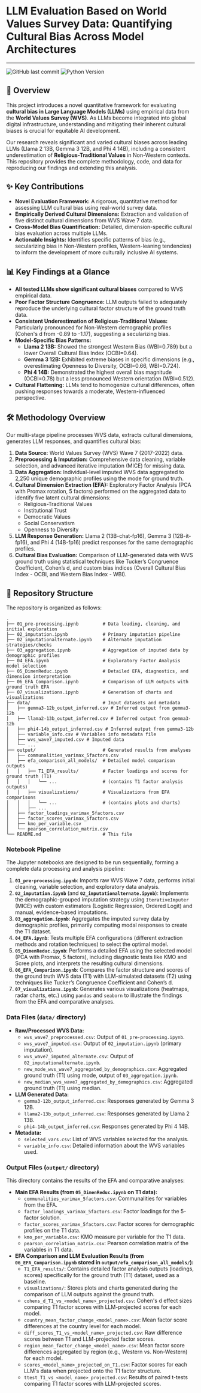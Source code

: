 # LLM Evaluation Based on World Values Survey Data: Quantifying Cultural Bias Across Model Architectures

---

![GitHub last commit](https://img.shields.io/github/last-commit/anchauha/CultureEval)
![Python Version](https://img.shields.io/badge/python-3.9%2B-blue)

## 🚀 Overview

This project introduces a novel quantitative framework for evaluating **cultural bias in Large Language Models (LLMs)** using empirical data from the **World Values Survey (WVS)**. As LLMs become integrated into global digital infrastructure, understanding and mitigating their inherent cultural biases is crucial for equitable AI development.

Our research reveals significant and varied cultural biases across leading LLMs (Llama 2 13B, Gemma 3 12B, and Phi 4 14B), including a consistent underestimation of **Religious-Traditional Values** in Non-Western contexts. This repository provides the complete methodology, code, and data for reproducing our findings and extending this analysis.

## ✨ Key Contributions

* **Novel Evaluation Framework:** A rigorous, quantitative method for assessing LLM cultural bias using real-world survey data.
* **Empirically Derived Cultural Dimensions:** Extraction and validation of five distinct cultural dimensions from WVS Wave 7 data.
* **Cross-Model Bias Quantification:** Detailed, dimension-specific cultural bias evaluation across multiple LLMs.
* **Actionable Insights:** Identifies specific patterns of bias (e.g., secularizing bias in Non-Western profiles, Western-leaning tendencies) to inform the development of more culturally inclusive AI systems.

## 📊 Key Findings at a Glance

* **All tested LLMs show significant cultural biases** compared to WVS empirical data.
* **Poor Factor Structure Congruence:** LLM outputs failed to adequately reproduce the underlying cultural factor structure of the ground truth data.
* **Consistent Underestimation of Religious-Traditional Values:** Particularly pronounced for Non-Western demographic profiles (Cohen's d from -0.89 to -1.17), suggesting a secularizing bias.
* **Model-Specific Bias Patterns:**
    * **Llama 2 13B:** Showed the strongest Western Bias (WBI=0.789) but a lower Overall Cultural Bias Index (OCBI=0.64).
    * **Gemma 3 12B:** Exhibited extreme biases in specific dimensions (e.g., overestimating Openness to Diversity, OCBI=0.66, WBI=0.724).
    * **Phi 4 14B:** Demonstrated the highest overall bias magnitude (OCBI=0.78) but a less pronounced Western orientation (WBI=0.512).
* **Cultural Flattening:** LLMs tend to homogenize cultural differences, often pushing responses towards a moderate, Western-influenced perspective.

## 🛠️ Methodology Overview

Our multi-stage pipeline processes WVS data, extracts cultural dimensions, generates LLM responses, and quantifies cultural bias:

1.  **Data Source:** World Values Survey (WVS) Wave 7 (2017-2022) data.
2.  **Preprocessing & Imputation:** Comprehensive data cleaning, variable selection, and advanced iterative imputation (MICE) for missing data.
3.  **Data Aggregation:** Individual-level imputed WVS data aggregated to 2,250 unique demographic profiles using the mode for ground truth.
4.  **Cultural Dimension Extraction (EFA):** Exploratory Factor Analysis (PCA with Promax rotation, 5 factors) performed on the aggregated data to identify five latent cultural dimensions:
    * Religious-Traditional Values
    * Institutional Trust
    * Democratic Values
    * Social Conservatism
    * Openness to Diversity
5.  **LLM Response Generation:** Llama 2 (13B-chat-fp16), Gemma 3 (12B-it-fp16), and Phi 4 (14B-fp16) predict responses for the same demographic profiles.
6.  **Cultural Bias Evaluation:** Comparison of LLM-generated data with WVS ground truth using statistical techniques like Tucker’s Congruence Coefficient, Cohen’s d, and custom bias indices (Overall Cultural Bias Index - OCBI, and Western Bias Index - WBI).

## 📂 Repository Structure

The repository is organized as follows:

```text
.
├── 01_pre-processing.ipynb         # Data loading, cleaning, and initial exploration
├── 02_imputation.ipynb             # Primary imputation pipeline
├── 02_imputationalternate.ipynb    # Alternate imputation strategies/checks
├── 03_aggregation.ipynb            # Aggregation of imputed data by demographic profiles
├── 04_EFA.ipynb                    # Exploratory Factor Analysis model selection
├── 05_DimenReduc.ipynb             # Detailed EFA, diagnostics, and dimension interpretation
├── 06_EFA_Comparison.ipynb         # Comparison of LLM outputs with ground truth EFA
├── 07_visualizations.ipynb         # Generation of charts and visualizations
├── data/                           # Input datasets and metadata
│   ├── gemma3-12b_output_inferred.csv # Inferred output from gemma3-12b
│   ├── llama2-13b_output_inferred.csv # Inferred output from gemma3-12b
│   ├── phi4-14b_output_inferred.csv # Inferred output from gemma3-12b
│   ├── variable_info.csv # Variables info metadata file
│   ├── wvs_wave7_imputed.csv # Imputed data
│   └── ...
├── output/                         # Generated results from analyses
│   ├── communalities_varimax_5factors.csv
│   ├── efa_comparison_all_models/  # Detailed model comparison outputs
│   │   ├── T1_EFA_results/         # Factor loadings and scores for ground truth (T1)
│   │   │   └── ...                 # (contains T1 factor analysis outputs)
│   │   ├── visualizations/         # Visualizations from EFA comparisons
│   │   │   └── ...                 # (contains plots and charts)
│   │   ├── ...
│   ├── factor_loadings_varimax_5factors.csv
│   ├── factor_scores_varimax_5factors.csv
│   ├── kmo_per_variable.csv
│   └── pearson_correlation_matrix.csv
└── README.md                       # This file
```

### Notebook Pipeline

The Jupyter notebooks are designed to be run sequentially, forming a complete data processing and analysis pipeline:

1.  **`01_pre-processing.ipynb`**: Imports raw WVS Wave 7 data, performs initial cleaning, variable selection, and exploratory data analysis.
2.  **`02_imputation.ipynb`** (and **`02_imputationalternate.ipynb`**): Implements the demographic-grouped imputation strategy using `IterativeImputer` (MICE) with custom estimators (Logistic Regression, Ordered Logit) and manual, evidence-based imputations.
3.  **`03_aggregation.ipynb`**: Aggregates the imputed survey data by demographic profiles, primarily computing modal responses to create the T1 dataset.
4.  **`04_EFA.ipynb`**: Tests multiple EFA configurations (different extraction methods and rotation techniques) to select the optimal model.
5.  **`05_DimenReduc.ipynb`**: Performs a detailed EFA using the selected model (PCA with Promax, 5 factors), including diagnostic tests like KMO and Scree plots, and interprets the resulting cultural dimensions.
6.  **`06_EFA_Comparison.ipynb`**: Compares the factor structure and scores of the ground truth WVS data (T1) with LLM-simulated datasets (T2) using techniques like Tucker’s Congruence Coefficient and Cohen’s d.
7.  **`07_visualizations.ipynb`**: Generates various visualizations (heatmaps, radar charts, etc.) using `pandas` and `seaborn` to illustrate the findings from the EFA and comparative analyses.

### Data Files (`data/` directory)

* **Raw/Processed WVS Data:**
    * `wvs_wave7_preprocessed.csv`: Output of `01_pre-processing.ipynb`.
    * `wvs_wave7_imputed.csv`: Output of `02_imputation.ipynb` (primary imputation).
    * `wvs_wave7_imputed_alternate.csv`: Output of `02_imputationalternate.ipynb`.
    * `new_mode_wvs_wave7_aggregated_by_demographics.csv`: Aggregated ground truth (T1) using mode, output of `03_aggregation.ipynb`.
    * `new_median_wvs_wave7_aggregated_by_demographics.csv`: Aggregated ground truth (T1) using median.
* **LLM Generated Data:**
    * `gemma3-12b_output_inferred.csv`: Responses generated by Gemma 3 12B.
    * `llama2-13b_output_inferred.csv`: Responses generated by Llama 2 13B.
    * `phi4-14b_output_inferred.csv`: Responses generated by Phi 4 14B.
* **Metadata:**
    * `selected_vars.csv`: List of WVS variables selected for the analysis.
    * `variable_info.csv`: Detailed information about the WVS variables used.

### Output Files (`output/` directory)

This directory contains the results of the EFA and comparative analyses:

* **Main EFA Results (from `05_DimenReduc.ipynb` on T1 data):**
    * `communalities_varimax_5factors.csv`: Communalities for variables from the EFA.
    * `factor_loadings_varimax_5factors.csv`: Factor loadings for the 5-factor solution.
    * `factor_scores_varimax_5factors.csv`: Factor scores for demographic profiles on the T1 data.
    * `kmo_per_variable.csv`: KMO measure per variable for the T1 data.
    * `pearson_correlation_matrix.csv`: Pearson correlation matrix of the variables in T1 data.
* **EFA Comparison and LLM Evaluation Results (from `06_EFA_Comparison.ipynb` stored in `output/efa_comparison_all_models/`):**
    * `T1_EFA_results/`: Contains detailed factor analysis outputs (loadings, scores) specifically for the ground truth (T1) dataset, used as a baseline.
    * `visualizations/`: Stores plots and charts generated during the comparison of LLM outputs against the ground truth.
    * `cohens_d_T1_vs_<model_name>_projected.csv`: Cohen's d effect sizes comparing T1 factor scores with LLM-projected scores for each model.
    * `country_mean_factor_change_<model_name>.csv`: Mean factor score differences at the country level for each model.
    * `diff_scores_T1_vs_<model_name>_projected.csv`: Raw difference scores between T1 and LLM-projected factor scores.
    * `region_mean_factor_change_<model_name>.csv`: Mean factor score differences aggregated by region (e.g., Western vs. Non-Western) for each model.
    * `scores_<model_name>_projected_on_T1.csv`: Factor scores for each LLM's data when projected onto the T1 factor structure.
    * `ttest_T1_vs_<model_name>_projected.csv`: Results of paired t-tests comparing T1 factor scores with LLM-projected scores.

